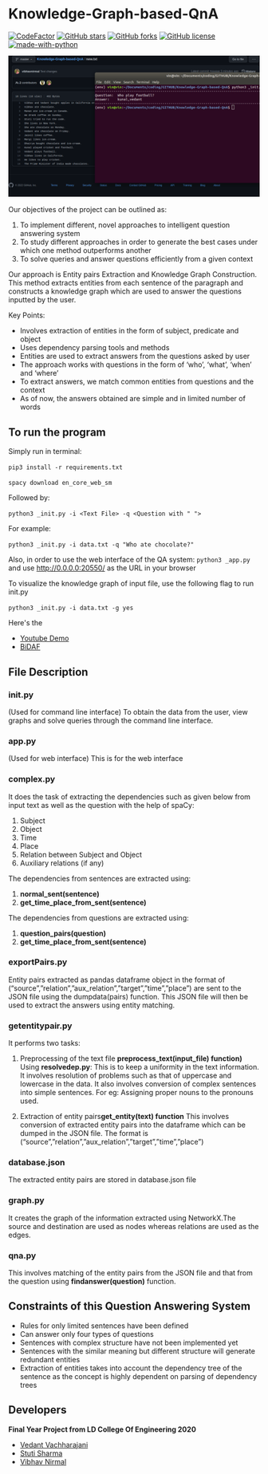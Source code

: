 # Knowledge-Graph-based-QnA

[![CodeFactor](https://www.codefactor.io/repository/github/vibhavnirmal/knowledge-graph-based-qna/badge)](https://www.codefactor.io/repository/github/vibhavnirmal/knowledge-graph-based-qna)
[![GitHub stars](https://img.shields.io/github/stars/vibhavnirmal/Knowledge-Graph-based-QnA)](https://github.com/vibhavnirmal/Knowledge-Graph-based-QnA/stargazers)
[![GitHub forks](https://img.shields.io/github/forks/vibhavnirmal/Knowledge-Graph-based-QnA)](https://github.com/vibhavnirmal/Knowledge-Graph-based-QnA/network)
[![GitHub license](https://img.shields.io/github/license/vibhavnirmal/Knowledge-Graph-based-QnA)](https://github.com/vibhavnirmal/Knowledge-Graph-based-QnA/blob/master/LICENSE)
[![made-with-python](https://img.shields.io/badge/Made%20with-Python-1f425f.svg)](https://www.python.org/)

![testImg](docs/test_1.png)

Our objectives of the project can be outlined as:

1. To implement different, novel approaches to intelligent question answering system
2. To study different approaches in order to generate the best cases under which one method outperforms another
3. To solve queries and answer questions efficiently from a given context

Our approach is Entity pairs Extraction and Knowledge Graph Construction. This method extracts entities from each sentence of the paragraph and constructs a knowledge graph which are used to answer the questions inputted by the user.

Key Points:

* Involves extraction of entities in the form of subject, predicate and object
* Uses dependency parsing tools and methods
* Entities are used to extract answers from the questions asked by user
* The approach works with questions in the form of ‘who’, ‘what’, ‘when’ and ‘where’
* To extract answers, we match common entities from questions and the context
* As of now, the answers obtained are simple and in limited number of words

## To run the program

Simply run in terminal:

`pip3 install -r requirements.txt`

`spacy download en_core_web_sm`

Followed by:

`python3 _init.py -i <Text File> -q <Question with " ">`

For example:

`python3 _init.py -i data.txt -q "Who ate chocolate?"`

Also, in order to use the web interface of the QA system:
`python3 _app.py` and use <http://0.0.0.0:20550/> as the URL in your browser

To visualize the knowledge graph of input file, use the following flag to run init.py

`python3 _init.py -i data.txt -g yes`

Here's the 
* [Youtube Demo](https://youtu.be/u9Nr8wjTPZ8)
* [BiDAF](https://allenai.github.io/bi-att-flow/)


## File Description ##

### init.py ###

(Used for command line interface)
To obtain the data from the user, view graphs and solve queries through the command line interface.


### app.py ###

(Used for web interface)
This is for the web interface

### complex.py ###

It does the task of extracting the dependencies such as given below from input text as well as the question with the help of spaCy:
1. Subject
2. Object
3. Time
4. Place
5. Relation between Subject and Object
6. Auxiliary relations (if any)

The dependencies from sentences are extracted using: 
1. **normal_sent(sentence)**
2. **get_time_place_from_sent(sentence)**


The dependencies from questions are extracted using:
1. **question_pairs(question)**
2. **get_time_place_from_sent(sentence)**

### exportPairs.py ###

Entity pairs extracted as pandas dataframe object in the format of (“source”,”relation”,”aux_relation”,”target”,”time”,”place”) are sent to the JSON file using the dumpdata(pairs) function. This JSON file will then be used to extract the answers using entity matching.

### getentitypair.py ###

It performs two tasks:
1. Preprocessing of the text file **preprocess_text(input_file) function)**
Using **resolvedep.py**:
This is to keep a uniformity in the text information. It involves resolution of problems such as that of uppercase and lowercase in the data.
It also involves conversion of complex sentences into simple sentences. For eg: Assigning proper nouns to the pronouns used.

2. Extraction of entity pairs**get_entity(text) function**
This involves conversion of extracted entity pairs into the dataframe which can be dumped in the JSON file. The format is 
(“source”,”relation”,”aux_relation”,”target”,”time”,”place”)

### database.json ###
The extracted entity pairs are stored in database.json file


### graph.py ###
It creates the graph of the information extracted using NetworkX.The source and destination are used as nodes whereas relations are used as the edges.


### qna.py ###
This involves matching of the entity pairs from the JSON file and that from the question using **findanswer(question)** function.


## Constraints of this Question Answering System ##
* Rules for only limited sentences have been defined
* Can answer only four types of questions
* Sentences with complex structure have not been implemented yet
* Sentences with the similar meaning but different structure will generate redundant entities
* Extraction of entities takes into account the dependency tree of the sentence as the concept is highly dependent on parsing of dependency trees 

## Developers
**Final Year Project from LD College Of Engineering 2020**
* [Vedant Vachharajani](https://www.linkedin.com/in/vvedant99/)
* [Stuti Sharma](https://www.linkedin.com/in/stuti-sharma-86aa68175/)
* [Vibhav Nirmal](https://www.linkedin.com/in/vibhavnirmal/)


